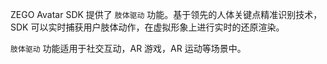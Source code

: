 ZEGO Avatar SDK 提供了 `肢体驱动` 功能。基于领先的人体关键点精准识别技术，SDK 可以实时捕获用户肢体动作，在虚拟形象上进行实时的还原渲染。   

`肢体驱动` 功能适用于社交互动，AR 游戏，AR 运动等场景中。






